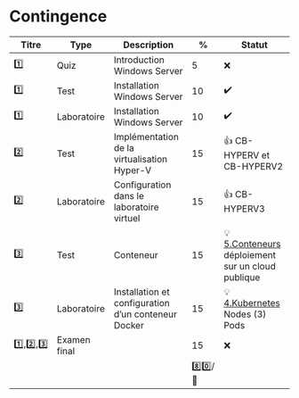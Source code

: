 # Contingence


| Titre | Type        | Description                                         | % | Statut           |
|-------|-------------|-----------------------------------------------------|---|------------------|
| :one: | Quiz        | Introduction Windows Server                         |  5|:x:|
| :one: | Test        | Installation Windows Server                         | 10|:heavy_check_mark:|
| :one: | Laboratoire | Installation Windows Server                         | 10|:heavy_check_mark:|
| :two: | Test        | Implémentation de la virtualisation Hyper-V         | 15|:+1: CB-HYPERV et CB-HYPERV2 |
| :two: | Laboratoire | Configuration dans le laboratoire virtuel           | 15|:+1: CB-HYPERV3   |
|:three:| Test        | Conteneur                                           | 15|:bulb: [5.Conteneurs](../5.Conteneurs) déploiement sur un cloud publique   |
|:three:| Laboratoire | Installation et configuration d’un conteneur Docker | 15|:bulb: [4.Kubernetes](../4.Kubernetes) Nodes (3) Pods|
|:one:,:two:,:three:| Examen final        |                                        | 15|:x:|
|       |             |                                                     |:eight::zero:/:100:|                 |

